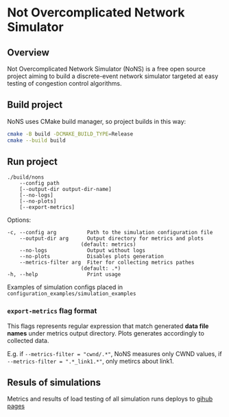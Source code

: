 # Not Overcomplicated Network Simulator

## Overview
Not Overcomplicated Network Simulator (NoNS) is a free open source project aiming to build a discrete-event network simulator targeted at easy testing of congestion control algorithms.

## Build project
NoNS uses CMake build manager, so project builds in this way:

```bash
cmake -B build -DCMAKE_BUILD_TYPE=Release
cmake --build build
```

## Run project

```
./build/nons
    --config path
    [--output-dir output-dir-name]
    [--no-logs]
    [--no-plots]
    [--export-metrics]
```

Options:

```
-c, --config arg          Path to the simulation configuration file
    --output-dir arg      Output directory for metrics and plots
                        (default: metrics)
    --no-logs             Output without logs
    --no-plots            Disables plots generation
    --metrics-filter arg  Fiter for collecting metrics pathes
                        (default: .*)
-h, --help                Print usage
```

Examples of simulation configs placed in `configuration_examples/simulation_examples`

### `export-metrics` flag format

This flags represents regular expression that match generated **data file names** under metrics output directory. Plots generates accordingly to collected data.

E.g. if `--metrics-filter = "cwnd/.*"`, NoNS measures only CWND values, if `--metrics-filter = ".*_link1.*"`, only metircs about link1.

## Resuls of simulations

Metrics and results of load testing of all simulation runs deploys to [gihub pages](https://cloud-storage-team.github.io/algnet)